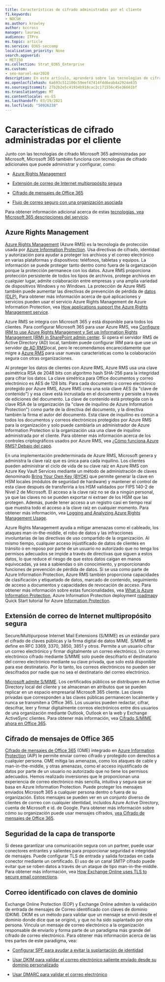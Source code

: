 ```yaml
---
title: Características de cifrado administradas por el cliente
f1.keywords:
- NOCSH
ms.author: krowley
author: kccross
manager: laurawi
audience: ITPro
ms.topic: article
ms.service: O365-seccomp
localization_priority: None
search.appverid:
- MET150
ms.collection: Strat_O365_Enterprise
ms.custom:
- seo-marvel-mar2020
description: En este artículo, aprenderá sobre las tecnologías de cifrado que puede administrar y configurar en Microsoft 365.
ms.openlocfilehash: 6a693c512100c59eef47414fdd6eab4a2924e835
ms.sourcegitcommit: 27b2b2e5c41934b918cac2c171556c45e36661bf
ms.translationtype: MT
ms.contentlocale: es-ES
ms.lasthandoff: 03/19/2021
ms.locfileid: "50926238"
---
```

# <a name="customer-managed-encryption-features"></a>Características de cifrado administradas por el cliente

Junto con las tecnologías de cifrado Microsoft 365 administradas por Microsoft, Microsoft 365 también funciona con tecnologías de cifrado adicionales que puede administrar y configurar, como:

- [Azure Rights Management](/azure/information-protection/what-is-azure-rms)

- [Extensión de correo de Internet multipropósito segura](https://blogs.technet.com/b/exchange/archive/2014/12/15/how-to-configure-s-mime-in-office-365.aspx)

- [Cifrado de mensajes de Office 365](https://products.office.com/en-us/exchange/office-365-message-encryption)

- [Flujo de correo seguro con una organización asociada](/exchange/mail-flow-best-practices/use-connectors-to-configure-mail-flow/set-up-connectors-for-secure-mail-flow-with-a-partner)

Para obtener información adicional acerca de estas [tecnologías, vea Microsoft 365 descripciones del servicio](/office365/servicedescriptions/office-365-service-descriptions-technet-library).

## <a name="azure-rights-management"></a>Azure Rights Management

[Azure Rights Management](/azure/information-protection/what-is-azure-rms) (Azure RMS) es la tecnología de protección usada por [Azure Information Protection](/information-protection/understand-explore/what-is-information-protection). Usa directivas de cifrado, identidad y autorización para ayudar a proteger los archivos y el correo electrónico en varias plataformas y dispositivos: teléfonos, tabletas y equipos. La información se puede proteger tanto dentro como fuera de la organización porque la protección permanece con los datos. Azure RMS proporciona protección persistente de todos los tipos de archivos, protege archivos en cualquier lugar, admite colaboración entre empresas y una amplia variedad de dispositivos Windows y no Windows. La protección de Azure RMS también puede aumentar las directivas de prevención de pérdida de [datos (DLP).](/exchange/security-and-compliance/data-loss-prevention/data-loss-prevention) Para obtener más información acerca de qué aplicaciones y servicios pueden usar el servicio Azure Rights Management de Azure Information Protection, vea [How applications support the Azure Rights Management service](/information-protection/understand-explore/applications-support).

Azure RMS se integra con Microsoft 365 y está disponible para todos los clientes. Para configurar Microsoft 365 para usar Azure RMS, vea [Configure IRM to use Azure Rights Management y Set up Information Rights Management (IRM) in SharePoint admin center](../enterprise/activate-rms-in-microsoft-365.md). Si opera el servidor RMS de Active Directory (AD) local, también puede configurar IRM para que use un servidor [de AD RMS](/office365/SecurityCompliance/configure-irm-to-use-an-on-premises-ad-rms-server)local, pero le recomendamos encarecidamente que migre a [Azure RMS](/azure/information-protection/migrate-from-ad-rms-to-azure-rms) para usar nuevas características como la colaboración segura con otras organizaciones.

Al proteger los datos de clientes con Azure RMS, Azure RMS usa una clave asimétrica RSA de 2048 bits con algoritmo hash SHA-256 para la integridad para cifrar los datos. La clave simétrica para Office documentos y correo electrónico es AES de 128 bits. Para cada documento o correo electrónico protegido por Azure RMS, Azure RMS crea una sola clave AES (la "clave de contenido") y esa clave está incrustada en el documento y persiste a través de ediciones del documento. La clave de contenido está protegida con la clave RSA de la organización (la "clave de inquilino de Azure Information Protection") como parte de la directiva del documento, y la directiva también la firma el autor del documento. Esta clave de inquilino es común a todos los documentos y correos electrónicos protegidos por Azure RMS para la organización y solo puede cambiarla un administrador de Azure Information Protection si la organización usa una clave de inquilino administrada por el cliente. Para obtener más información acerca de los controles criptográficos usados por Azure RMS, vea [¿Cómo funciona Azure RMS? Debajo del capó](/information-protection/understand-explore/how-does-it-work).

En una implementación predeterminada de Azure RMS, Microsoft genera y administra la clave raíz que es única para cada inquilino. Los clientes pueden administrar el ciclo de vida de su clave raíz en Azure RMS con Azure Key Vault Services mediante un método de administración de claves denominado [Bring Your Own Key (BYOK)](/azure/information-protection/plan-implement-tenant-key) que permite generar la clave en HSM locales (módulos de seguridad de hardware) y mantener el control de esta clave después de transferirla a los HSM validados por FIPS 140-2 de Nivel 2 de Microsoft. El acceso a la clave raíz no se da a ningún personal, ya que las claves no se pueden exportar ni extraer de los HSM que las protegen. Además, puede tener acceso a un registro casi en tiempo real que muestra todo el acceso a la clave raíz en cualquier momento. Para obtener más información, vea [Logging and Analyzing Azure Rights Management Usage](/azure/information-protection/log-analyze-usage).

Azure Rights Management ayuda a mitigar amenazas como el cableado, los ataques man-in-the-middle, el robo de datos y las infracciones involuntarias de las directivas de uso compartido de la organización. Al mismo tiempo, cualquier acceso injustificado de datos de clientes en tránsito o en reposo por parte de un usuario no autorizado que no tenga los permisos adecuados se impide a través de directivas que siguen a estos datos, lo que reduce el riesgo de que estos datos caigan en manos equivocadas, ya sea a sabiendas o sin conocimiento, y proporcionando funciones de prevención de pérdida de datos. Si se usa como parte de Azure Information Protection, Azure RMS también proporciona capacidades de clasificación y etiquetado de datos, marcado de contenido, seguimiento de acceso a documentos y capacidades de revocación de acceso. Para obtener más información sobre estas funcionalidades, vea [What is Azure Information Protection](/information-protection/understand-explore/what-is-information-protection), Azure Information Protection deployment [roadmap](/information-protection/plan-design/deployment-roadmap)y Quick Start tutorial for Azure [Information Protection](/information-protection/get-started/infoprotect-quick-start-tutorial).

## <a name="secure-multipurpose-internet-mail-extension"></a>Extensión de correo de Internet multipropósito segura

Secure/Multipurpose Internet Mail Extensions (S/MIME) es un estándar para el cifrado de claves públicas y la firma digital de datos MIME. S/MIME se define en RFC 3369, 3370, 3850, 3851 y otros. Permite a un usuario cifrar un correo electrónico y firmar digitalmente un correo electrónico. Un correo electrónico cifrado mediante S/MIME solo puede descifrarlo el destinatario del correo electrónico mediante su clave privada, que solo está disponible para ese destinatario. Por lo tanto, los correos electrónicos no pueden ser descifrados por nadie que no sea el destinatario del correo electrónico.

[Microsoft admite S/MIME](https://blogs.technet.com/b/exchange/archive/2014/12/15/how-to-configure-s-mime-in-office-365.aspx). Los certificados públicos se distribuyen en Active Directory local del cliente y se almacenan en atributos que se pueden replicar en un espacio empresarial Microsoft 365 cliente. Las claves privadas que corresponden a las claves públicas permanecen localmente y nunca se transmiten a Office 365. Los usuarios pueden redactar, cifrar, descifrar, leer y firmar digitalmente correos electrónicos entre dos usuarios de una organización mediante Outlook, Outlook en la web y Exchange ActiveSync clientes. Para obtener más información, vea [Cifrado S/MIME ahora en Office 365](https://blogs.office.com/2014/02/26/smime-encryption-now-in-office-365/).

## <a name="office-365-message-encryption"></a>Cifrado de mensajes de Office 365

[Cifrado de mensajes de Office 365](https://products.office.com/exchange/office-365-message-encryption) (OME) integrado en [Azure Information Protection](/information-protection/understand-explore/what-is-information-protection) (AIP) le permite enviar correo cifrado y protegido con derechos a cualquier persona. OME mitiga las amenazas, como los ataques de cable y man-in-the-middle, y otras amenazas, como el acceso injustificado de datos por parte de un usuario no autorizado que no tiene los permisos adecuados. Hemos realizado inversiones que le proporcionan una experiencia de correo electrónico más sencilla, intuitiva y segura que se basa en Azure Information Protection. Puede proteger los mensajes enviados Microsoft 365 a cualquier persona dentro o fuera de su organización. Estos mensajes se pueden ver en un conjunto diverso de clientes de correo con cualquier identidad, incluidos Azure Active Directory, cuenta de Microsoft e id. de Google. Para obtener más información sobre cómo su organización puede usar mensajes cifrados, [vea Cifrado de mensajes de Office 365](./ome.md).

## <a name="transport-layer-security"></a>Seguridad de la capa de transporte

Si desea garantizar una comunicación segura con un partner, puede usar conectores entrantes y salientes para proporcionar seguridad e integridad de mensajes. Puede configurar TLS de entrada y salida forzadas en cada conector mediante un certificado. El uso de un canal SMTP cifrado puede evitar que se roben datos a través de un ataque de tipo man-in-the-middle. Para obtener más información, vea [How Exchange Online uses TLS to secure email connections](./exchange-online-uses-tls-to-secure-email-connections.md).

## <a name="domain-keys-identified-mail"></a>Correo identificado con claves de dominio

Exchange Online Protection (EOP) y Exchange Online admiten la validación de entrada de mensajes de Correo identificado con claves de dominio (DKIM). DKIM es un método para validar que un mensaje se envió desde el dominio donde dice que se originó, y que no ha sido suplantado por otra persona. Vincula un mensaje de correo electrónico a la organización responsable de enviarlo y forma parte de un paradigma más grande del cifrado de correo electrónico. Para obtener más información acerca de las tres partes de este paradigma, vea:

- [Configurar SPF para ayudar a evitar la suplantación de identidad](/office365/SecurityCompliance/set-up-spf-in-office-365-to-help-prevent-spoofing)

- [Usar DKIM para validar el correo electrónico saliente enviado desde su dominio personalizado](/office365/SecurityCompliance/use-dkim-to-validate-outbound-email)

- [Usar DMARC para validar el correo electrónico](/office365/SecurityCompliance/use-dmarc-to-validate-email)